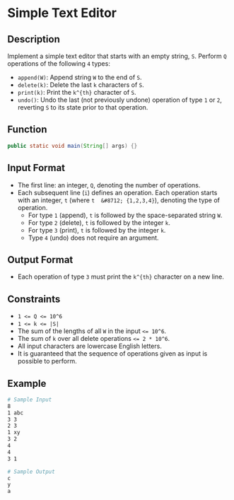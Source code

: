 # Simple Text Editor

## Description

Implement a simple text editor that starts with an empty string, `S`. Perform `Q` operations of the following `4` types:

- `append(W)`: Append string `W` to the end of `S`.
- `delete(k)`: Delete the last `k` characters of `S`.
- `print(k)`: Print the `k^{th}` character of `S`.
- `undo()`: Undo the last (not previously undone) operation of type `1` or `2`, reverting `S` to its state prior to that operation.

## Function

```java
public static void main(String[] args) {}
```

## Input Format

- The first line: an integer, `Q`, denoting the number of operations.
- Each subsequent line (`i`) defines an operation. Each operation starts with an integer, `t` (where `t  &#8712; {1,2,3,4}`), denoting the type of operation.
  - For type `1` (append), `t` is followed by the space-separated string `W`.
  - For type `2` (delete), `t` is followed by the integer `k`.
  - For type `3` (print), `t` is followed by the integer `k`.
  - Type `4` (undo) does not require an argument.

## Output Format

- Each operation of type `3` must print the `k^{th}` character on a new line.

## Constraints

- `1 <= Q <= 10^6`
- `1 <= k <= |S|`
- The sum of the lengths of all `W` in the input `<= 10^6`.
- The sum of `k` over all delete operations `<= 2 * 10^6`.
- All input characters are lowercase English letters.
- It is guaranteed that the sequence of operations given as input is possible to perform.

## Example

```bash
# Sample Input
8
1 abc
3 3
2 3
1 xy
3 2
4
4
3 1

# Sample Output
c
y
a
```
